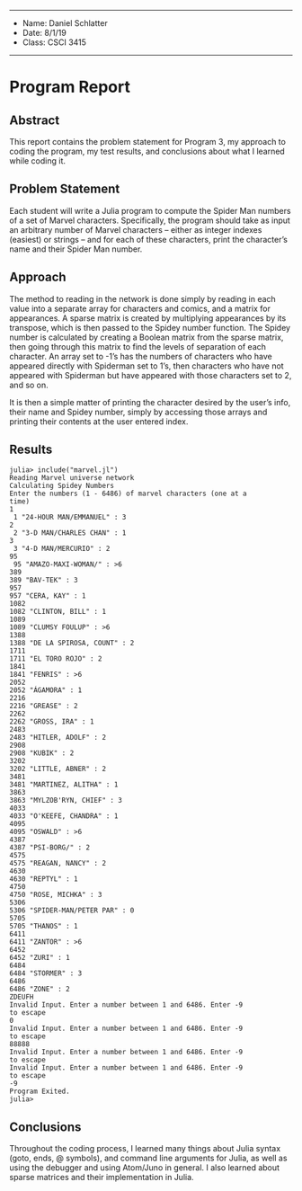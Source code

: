 ____
* Name: Daniel Schlatter
* Date: 8/1/19
* Class: CSCI 3415
___

# Program Report

## Abstract

This report contains the problem statement for Program 3, my approach to coding the program,
my test results, and conclusions about what I learned while coding it.

## Problem Statement

Each student will write a Julia program to compute the Spider Man numbers of a set of Marvel
characters. Specifically, the program should take as input an arbitrary number of Marvel
characters – either as integer indexes (easiest) or strings – and for each of these characters, print
the character’s name and their Spider Man number.

## Approach

The method to reading in the network is done simply by reading in each value into a separate
array for characters and comics, and a matrix for appearances. A sparse matrix is created by
multiplying appearances by its transpose, which is then passed to the Spidey number function.
The Spidey number is calculated by creating a Boolean matrix from the sparse matrix, then going
through this matrix to find the levels of separation of each character. An array set to -1’s has the
numbers of characters who have appeared directly with Spiderman set to 1’s, then characters
who have not appeared with Spiderman but have appeared with those characters set to 2, and so
on.

It is then a simple matter of printing the character desired by the user’s info, their name and
Spidey number, simply by accessing those arrays and printing their contents at the user entered
index.

## Results
```
julia> include("marvel.jl")
Reading Marvel universe network
Calculating Spidey Numbers
Enter the numbers (1 - 6486) of marvel characters (one at a
time)
1
 1 "24-HOUR MAN/EMMANUEL" : 3
2
 2 "3-D MAN/CHARLES CHAN" : 1
3
 3 "4-D MAN/MERCURIO" : 2
95
 95 "AMAZO-MAXI-WOMAN/" : >6
389
389 "BAV-TEK" : 3
957
957 "CERA, KAY" : 1
1082
1082 "CLINTON, BILL" : 1
1089
1089 "CLUMSY FOULUP" : >6
1388
1388 "DE LA SPIROSA, COUNT" : 2
1711
1711 "EL TORO ROJO" : 2
1841
1841 "FENRIS" : >6
2052
2052 "ÁGAMORA" : 1
2216
2216 "GREASE" : 2
2262
2262 "GROSS, IRA" : 1
2483
2483 "HITLER, ADOLF" : 2
2908
2908 "KUBIK" : 2
3202
3202 "LITTLE, ABNER" : 2
3481
3481 "MARTINEZ, ALITHA" : 1
3863
3863 "MYLZOB'RYN, CHIEF" : 3
4033
4033 "O'KEEFE, CHANDRA" : 1
4095
4095 "OSWALD" : >6
4387
4387 "PSI-BORG/" : 2
4575
4575 "REAGAN, NANCY" : 2
4630
4630 "REPTYL" : 1
4750
4750 "ROSE, MICHKA" : 3
5306
5306 "SPIDER-MAN/PETER PAR" : 0
5705
5705 "THANOS" : 1
6411
6411 "ZANTOR" : >6
6452
6452 "ZURI" : 1
6484
6484 "STORMER" : 3
6486
6486 "ZONE" : 2
ZDEUFH
Invalid Input. Enter a number between 1 and 6486. Enter -9
to escape
0
Invalid Input. Enter a number between 1 and 6486. Enter -9
to escape
88888
Invalid Input. Enter a number between 1 and 6486. Enter -9
to escape
Invalid Input. Enter a number between 1 and 6486. Enter -9
to escape
-9
Program Exited.
julia>
```

## Conclusions

Throughout the coding process, I learned many things about Julia syntax (goto, ends, @
symbols), and command line arguments for Julia, as well as using the debugger and using
Atom/Juno in general. I also learned about sparse matrices and their implementation in Julia.
